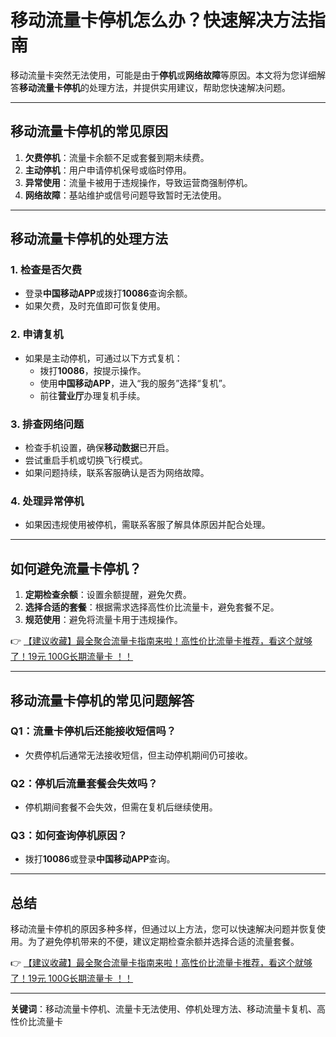 # 移动流量卡停机怎么办？快速解决方法指南

移动流量卡突然无法使用，可能是由于**停机**或**网络故障**等原因。本文将为您详细解答**移动流量卡停机**的处理方法，并提供实用建议，帮助您快速解决问题。

---

## 移动流量卡停机的常见原因

1. **欠费停机**：流量卡余额不足或套餐到期未续费。
2. **主动停机**：用户申请停机保号或临时停用。
3. **异常使用**：流量卡被用于违规操作，导致运营商强制停机。
4. **网络故障**：基站维护或信号问题导致暂时无法使用。

---

## 移动流量卡停机的处理方法

### 1. 检查是否欠费
- 登录**中国移动APP**或拨打**10086**查询余额。
- 如果欠费，及时充值即可恢复使用。

### 2. 申请复机
- 如果是主动停机，可通过以下方式复机：
  - 拨打**10086**，按提示操作。
  - 使用**中国移动APP**，进入“我的服务”选择“复机”。
  - 前往**营业厅**办理复机手续。

### 3. 排查网络问题
- 检查手机设置，确保**移动数据**已开启。
- 尝试重启手机或切换飞行模式。
- 如果问题持续，联系客服确认是否为网络故障。

### 4. 处理异常停机
- 如果因违规使用被停机，需联系客服了解具体原因并配合处理。

---

## 如何避免流量卡停机？

1. **定期检查余额**：设置余额提醒，避免欠费。
2. **选择合适的套餐**：根据需求选择高性价比流量卡，避免套餐不足。
3. **规范使用**：避免将流量卡用于违规操作。

👉 [【建议收藏】最全聚合流量卡指南来啦！高性价比流量卡推荐，看这个就够了！19元 100G长期流量卡 ！！](https://bit.ly/Liuliangka)

---

## 移动流量卡停机的常见问题解答

### Q1：流量卡停机后还能接收短信吗？
- 欠费停机后通常无法接收短信，但主动停机期间仍可接收。

### Q2：停机后流量套餐会失效吗？
- 停机期间套餐不会失效，但需在复机后继续使用。

### Q3：如何查询停机原因？
- 拨打**10086**或登录**中国移动APP**查询。

---

## 总结

移动流量卡停机的原因多种多样，但通过以上方法，您可以快速解决问题并恢复使用。为了避免停机带来的不便，建议定期检查余额并选择合适的流量套餐。

👉 [【建议收藏】最全聚合流量卡指南来啦！高性价比流量卡推荐，看这个就够了！19元 100G长期流量卡 ！！](https://bit.ly/Liuliangka)

---

**关键词**：移动流量卡停机、流量卡无法使用、停机处理方法、移动流量卡复机、高性价比流量卡